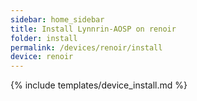 ```yaml
---
sidebar: home_sidebar
title: Install Lynnrin-AOSP on renoir
folder: install
permalink: /devices/renoir/install
device: renoir
---
```

{% include templates/device_install.md %}

